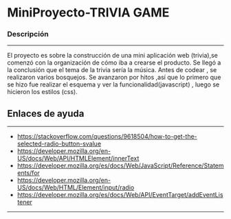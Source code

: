 # MiniProyecto-TRIVIA GAME

### Descripción
***
El proyecto es sobre la construcción de una mini aplicación web (trivia),se comenzó con la organización  de cómo iba a crearse el producto.
Se llegó a la conclusión que el tema de la trivia sería la música.
Antes de codear , se realizaron varios bosquejos.
Se avanzaron por hitos ,así que lo primero que se hizo fue realizar el esquema y ver la funcionalidad(javascript) , luego se hicieron los estilos (css).
 

## Enlaces de ayuda
***
* https://stackoverflow.com/questions/9618504/how-to-get-the-selected-radio-button-svalue
* https://developer.mozilla.org/en-US/docs/Web/API/HTMLElement/innerText
* https://developer.mozilla.org/es/docs/Web/JavaScript/Reference/Statements/for
* https://developer.mozilla.org/en-US/docs/Web/HTML/Element/input/radio
* https://developer.mozilla.org/es/docs/Web/API/EventTarget/addEventListener

***

